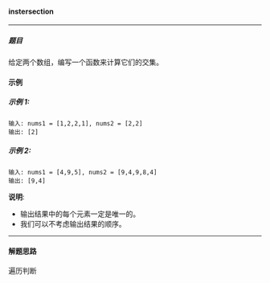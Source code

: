 #### instersection
----
##### 题目
给定两个数组，编写一个函数来计算它们的交集。

#### 示例

##### 示例 1:

```
输入: nums1 = [1,2,2,1], nums2 = [2,2]
输出: [2]
```

##### 示例 2:

```
输入: nums1 = [4,9,5], nums2 = [9,4,9,8,4]
输出: [9,4]
```

**说明**:

- 输出结果中的每个元素一定是唯一的。
- 我们可以不考虑输出结果的顺序。

----
#### 解题思路
遍历判断
